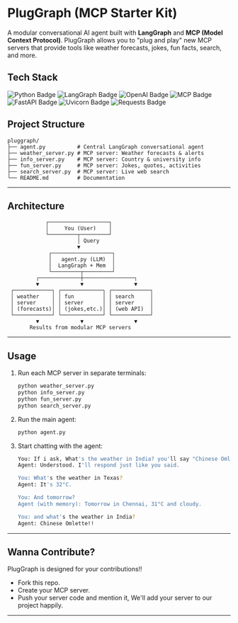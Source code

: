 # PlugGraph (MCP Starter Kit)

A modular conversational AI agent built with **LangGraph** and **MCP (Model Context Protocol)**.
PlugGraph allows you to "plug and play" new MCP servers that provide tools like weather forecasts, jokes, fun facts, search, and more.

## Tech Stack
<p align="left"> <img src="https://img.shields.io/badge/Python-3.10+-blue?logo=python&logoColor=white" alt="Python Badge" /> <img src="https://img.shields.io/badge/LangGraph-Framework-green?logo=graph&logoColor=white" alt="LangGraph Badge" /> <img src="https://img.shields.io/badge/OpenAI-API-black?logo=openai&logoColor=white" alt="OpenAI Badge" /> <img src="https://img.shields.io/badge/MCP-Server-orange?logo=fastapi&logoColor=white" alt="MCP Badge" /> <img src="https://img.shields.io/badge/FastAPI-Backend-teal?logo=fastapi&logoColor=white" alt="FastAPI Badge" /> <img src="https://img.shields.io/badge/uvicorn-ASGI Server-purple?logo=uvicorn&logoColor=white" alt="Uvicorn Badge" /> <img src="https://img.shields.io/badge/Requests-HTTP Client-yellow?logo=python&logoColor=black" alt="Requests Badge" /> </p>

## Project Structure

```
pluggraph/
├── agent.py          # Central LangGraph conversational agent
├── weather_server.py # MCP server: Weather forecasts & alerts
├── info_server.py    # MCP server: Country & university info
├── fun_server.py     # MCP server: Jokes, quotes, activities
├── search_server.py  # MCP server: Live web search
└── README.md         # Documentation
```

---

## Architecture

```
            ┌───────────────────┐
            │     You (User)    │
            └─────────┬─────────┘
                      │ Query
                      ▼
             ┌───────────────────┐
             │   agent.py (LLM)  │
             │  LangGraph + Mem  │
             └─────────┬─────────┘
         ┌─────────────┼────────────────┐
         ▼             ▼                ▼
 ┌────────────┐ ┌─────────────┐ ┌────────────┐
 │ weather    │ │ fun         │ │ search     │
 │ server     │ │ server      │ │ server     │
 │ (forecasts)│ │ (jokes,etc.)│ │ (web API)  │
 └────────────┘ └─────────────┘ └────────────┘
         ▼             ▼                ▼
       Results from modular MCP servers
```

---

## Usage

1. Run each MCP server in separate terminals:

   ```bash
   python weather_server.py
   python info_server.py
   python fun_server.py
   python search_server.py
   ```
2. Run the main agent:

   ```bash
   python agent.py
   ```
3. Start chatting with the agent:

   ```bash
   You: If i ask, What's the weather in India? you'll say "Chinese Omlette!!" 
   Agent: Understood. I'll respond just like you said.

   You: What's the weather in Texas?  
   Agent: It's 32°C.  

   You: And tomorrow?  
   Agent (with memory): Tomorrow in Chennai, 31°C and cloudy.  

   You: and what's the weather in India?  
   Agent: Chinese Omlette!!  
   ```

---

## Wanna Contribute?

PlugGraph is designed for your contributions!!

* Fork this repo.
* Create your MCP server.
* Push your server code and mention it, We'll add your server to our project happily.

---

